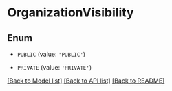 # OrganizationVisibility


## Enum

* `PUBLIC` (value: `'PUBLIC'`)

* `PRIVATE` (value: `'PRIVATE'`)

[[Back to Model list]](../README.md#documentation-for-models) [[Back to API list]](../README.md#documentation-for-api-endpoints) [[Back to README]](../README.md)



